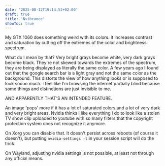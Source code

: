 ```yaml
---
date: '2025-08-12T19:14:52+02:00'
draft: true
title: 'Nvibrance'
showToc: true
---
```


My GTX 1060 does something weird with its colors. It increases contrast and
saturation by cutting off the extremes of the color and brightness spectrum. 

What do I mean by that? Very bright grays become white, very dark grays become black.
They're not skewed towards the extremes of the spectrum, they are being
displayed as literally the same color. A few years ago I found out that the
google search bar is a light gray and not the same color as the background. 
This distorts the view of how anything looks or is supposed to look soooo much. 
I feel like I'm browsing the internet partially blind because some things and
distinctions are just invisible to me.

AND APPARENTLY THAT'S AN INTENDED FEATURE. 

An image 'pops' more if it has a lot of saturated colors and a lot of very dark
and very bright areas. Nvidia thinks I like everything I do to look like a
stolen TV show clip uploaded to youtube with so many filters that the copyright
protection system does not recognize it anymore. 

On Xorg you can disable that. It doesn't persist across reboots (of course it
doesn't), but putting `nvidia-settings -l` in your session script will do the
trick. 

On Wayland, adjusting nvidia settings is not possible, at least not through any
official means. 


